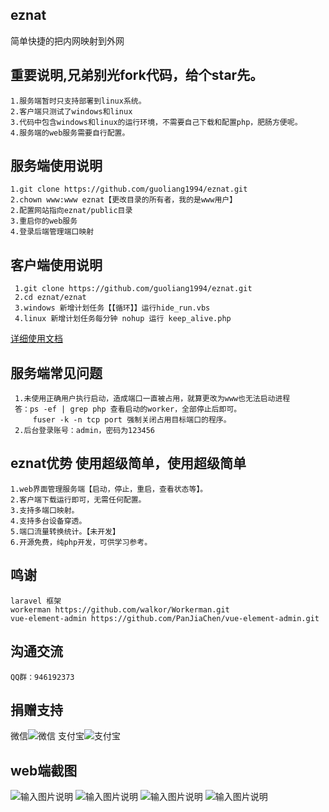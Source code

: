 ## eznat
简单快捷的把内网映射到外网
## 重要说明,兄弟别光fork代码，给个star先。
    1.服务端暂时只支持部署到linux系统。
    2.客户端只测试了windows和linux
    3.代码中包含windows和linux的运行环境，不需要自己下载和配置php，肥肠方便呢。
    4.服务端的web服务需要自行配置。
## 服务端使用说明
    1.git clone https://github.com/guoliang1994/eznat.git
    2.chown www:www eznat【更改目录的所有者，我的是www用户】
    2.配置网站指向eznat/public目录
    3.重启你的web服务
    4.登录后端管理端口映射
## 客户端使用说明
     1.git clone https://github.com/guoliang1994/eznat.git
     2.cd eznat/eznat
     3.windows 新增计划任务【【循环】】运行hide_run.vbs
     4.linux 新增计划任务每分钟 nohup 运行 keep_alive.php
[详细使用文档](https://gitee.com/FYDEV/eznat/wikis/pages)
 ## 服务端常见问题
     1.未使用正确用户执行启动，造成端口一直被占用，就算更改为www也无法启动进程
     答：ps -ef | grep php 查看启动的worker，全部停止后即可。
         fuser -k -n tcp port 强制关闭占用目标端口的程序。
     2.后台登录账号：admin，密码为123456
## eznat优势 使用超级简单，使用超级简单
    1.web界面管理服务端【启动，停止，重启，查看状态等】。
    2.客户端下载运行即可，无需任何配置。
    3.支持多端口映射。
    4.支持多台设备穿透。
    5.端口流量转换统计。【未开发】
    6.开源免费，纯php开发，可供学习参考。
## 鸣谢
    laravel 框架
    workerman https://github.com/walkor/Workerman.git
    vue-element-admin https://github.com/PanJiaChen/vue-element-admin.git
## 沟通交流
    QQ群：946192373
## 捐赠支持
微信![微信](https://images.gitee.com/uploads/images/2019/1129/175939_8545619a_1026697.png "微信.png")
支付宝![支付宝](https://images.gitee.com/uploads/images/2019/1129/180417_10104e83_1026697.png "支付宝.png")
## web端截图
![输入图片说明](https://images.gitee.com/uploads/images/2019/1129/180852_88752dc8_1026697.png "登录界面.png")
![输入图片说明](https://images.gitee.com/uploads/images/2019/1129/180907_ce6226d5_1026697.png "设备管理界面.png")
![输入图片说明](https://images.gitee.com/uploads/images/2019/1129/180923_bf4588d5_1026697.png "用户管理界面.png")
![输入图片说明](https://images.gitee.com/uploads/images/2019/1129/180943_42f0c869_1026697.png "管理端界面.png")